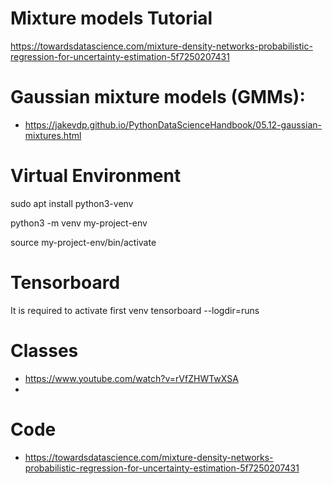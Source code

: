 # Mixture models Tutorial
https://towardsdatascience.com/mixture-density-networks-probabilistic-regression-for-uncertainty-estimation-5f7250207431

# Gaussian mixture models (GMMs):
- https://jakevdp.github.io/PythonDataScienceHandbook/05.12-gaussian-mixtures.html

# Virtual Environment 
sudo apt install python3-venv

python3 -m venv my-project-env

source my-project-env/bin/activate

# Tensorboard 

It is required to activate first venv
tensorboard --logdir=runs 

# Classes 
 - https://www.youtube.com/watch?v=rVfZHWTwXSA
 - 
# Code 
 - https://towardsdatascience.com/mixture-density-networks-probabilistic-regression-for-uncertainty-estimation-5f7250207431 